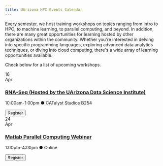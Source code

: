 ```yaml
---
title: UArizona HPC Events Calendar
---
```

<link rel="stylesheet" href="../../../assets/stylesheets/events.css">

Every semester, we host training workshops on topics ranging from intro to HPC, to machine learning, to parallel computing, and beyond. In addition, there are many great opportunities for learning hosted by other organizations within the community. Whether you're interested in delving into specific programming languages, exploring advanced data analytics techniques, or diving into cloud computing, there's a wide array of learning opportunities available.

Check below for a list of upcoming workshops.

<div class="event-card">
    <div class="event-date">
        <div class="date-number">16</div>
        <div class="date-month">Apr</div>
    </div>
        <div class="event-details">
            <h3><a href="https://datascience.arizona.edu/events/uarizona-datalab-special-workshop-rna-seq">RNA-Seq (Hosted by the UArizona Data Science Institute)</a></h3>
            <p>10:00am-1:00pm &#x25cf CATalyst Studios B254</p>
        </div>
        <div class="event-registration">
            <a href="https://uarizona.co1.qualtrics.com/jfe/form/SV_ehcQ3E76g4NWRIG"> <button class="register-button">Register</button></a>
        </div>
</div>
<div class="event-card">
    <div class="event-date">
        <div class="date-number">24</div>
        <div class="date-month">Apr</div>
    </div>
        <div class="event-details">
            <h3><a href="https://www.mathworks.com/company/events/seminars/parallel-computing-with-matlab-hands-on-workshop-4363824.html">Matlab Parallel Computing Webinar</a></h3>
            <p>1:00pm-4:00pm &#x25cf Online</p>
        </div>
        <div class="event-registration">
            <a href="https://www.mathworks.com/company/events/seminars/parallel-computing-with-matlab-hands-on-workshop-4363824.html"> <button class="register-button">Register</button></a>
        </div>
</div>

<!--
!!! example "No upcoming workshops scheduled. Check back later"
-->
<!--

Below is a nice format you can use to create cards for upcoming events. 

<div class="event-card">
    <div class="event-date">
        <div class="date-number">DAY</div>
        <div class="date-month">3 LETTER MONTH</div>
    </div>
        <div class="event-details">
            <h3><a href="PATH TO WORKSHOP PAGE">WORKSHOP NAME</a></h3>
            <p>TIME &#x25cf LOCATION</p>
        </div>
        <div class="event-registration">
            <a href="REGISTRATION LINK"> <button class="register-button">Register</button></a>
        </div>
</div>


As an example:

<div class="event-card">
    <div class="event-date">
        <div class="date-number">3</div>
        <div class="date-month">Apr</div>
    </div>
        <div class="event-details">
            <h3><a href="../intro_to_hpc/">Intro to HPC</a></h3>
            <p>10:00-11:00am &#x25cf Catalyst Studios Room 1</p>
        </div>
        <div class="event-registration">
            <a href="REGISTRATION LINK"> <button class="register-button">Register</button></a>
        </div>
</div>

-->